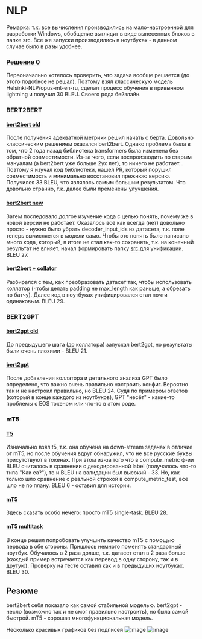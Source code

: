 # NLP
Ремарка: т.к. все вычисления производились на мало-настроенной для разработки Windows, обобщение выглядит в виде вынесенных блоков в папке src. Все же запуски производились в ноутбуках - в данном случае было в разы удобнее.

### [Решение 0](https://github.com/tupiznak/nlp/blob/main/manual.ipynb)
Первоначально хотелось проверить, что задача вообще решается (до этого подобное не решал). Поэтому взял классическую модель Helsinki-NLP/opus-mt-en-ru, сделал процесс обучения в привычном lightning и получил 30 BLEU. Своего рода бейзлайн.

### BERT2BERT
#### [bert2bert old](https://github.com/tupiznak/nlp/blob/main/bert2bert.ipynb)
После получения адекватной метрики решил начать с берта. Довольно классическим решением оказался bert2bert. Однако проблема была в том, что 2 года назад библиотека transformers была изменена без обратной совместимости. Из-за чего, если воспроизводить по старым мануалам (а bert2bert уже больше 2ух лет), то ничего не работает... Поэтому я изучал код библиотеки, нашел PR, который порушил совместимость и минимально восстановил прежнюю версию. Получился 33 BLEU, что являлось самым большим результатом. Что довольно странно, т.к. далее были пременены улучшения.
#### [bert2bert new](https://github.com/tupiznak/nlp/blob/main/bert2bert_new.ipynb)
Затем последовало долгое изучение кода с целью понять, почему же в новой версии не работает. Оказалось всё как всегда (нет) довольно просто - нужно было убрать decoder_input_ids из датасета, т.к. поле теперь вычисляется в модели само. Чтобы это понять было написано много кода, который, в итоге не стал как-то сохранять, т.к. на конечный результат не влияет. начал формировать папку [src](https://github.com/tupiznak/nlp/tree/main/src) для унификации. BLEU 27.
#### [bert2bert + collator](https://github.com/tupiznak/nlp/blob/main/bert2bert_collator.ipynb)
Разбирался с тем, как преобразовать датасет так, чтобы использовать коллатор (чтобы делать padding не max_length как раньше, а обрезать по батчу). Далее код в ноутбуках унифицировался стал почти одинаковым. BLEU 29.

### BERT2GPT
#### [bert2gpt old](https://github.com/tupiznak/nlp/blob/main/bert2gpt.ipynb)
До предыдущего шага (до коллатора) запускал bert2gpt, но результаты были очень плохими - BLEU 21.
#### [bert2gpt](https://github.com/tupiznak/nlp/blob/main/bert2gpt_collator.ipynb)
После добавления коллатора и детального анализа GPT было определено, что важно очень правильно настроить конфиг. Вероятно так и не настроил правильно, но BLEU 24. Судя по примером ответов (который в конце каждого из ноутбуков), GPT "несёт" - какие-то проблемы с EOS токеном или что-то в этом роде.

### mT5
#### [T5](https://github.com/tupiznak/nlp/blob/main/t5.ipynb)
Изначально взял t5, т.к. она обучена на down-stream задачах в отличие от mT5, но после обучения вдруг обнаружил, что не все русские буквы присутствуют в токенах. При этом из-за того что в compute_metric ф-ии BLEU считалось в сравнении с декодированной label (получалось что-то типа "Как <unk>е<unk>а?"), то и BLEU на валидации был высокий - 33. Но, как только шло сравнение с реальной строкой в compute_metric_test, всё шло не по плану. BLEU 6 - оставил для истории.
#### [mT5](https://github.com/tupiznak/nlp/blob/main/mt5.ipynb)
Здесь сказать особо нечего: просто mT5 single-task. BLEU 28.
#### [mT5 multitask](https://github.com/tupiznak/nlp/blob/main/mt5-multitask.ipynb)
В конце решил попробовать улучшить качество mT5 с помощью первода в обе стороны. Пришлось немного поменять стандартный ноутбук. Обучалось в 2 раза долше, т.к. датасет стал в 2 раза болше (каждый пример встречается как перевод в одну сторону, так и в другую). Проверку на тесте оставил как и в предыдущих ноутбуках. BLEU 30.
  
## Резюме
bert2bert себя показало как самой стабильной моделью. bert2gpt - несло (возможно так и не смог правильно настроить), но была самой быстрой. mT5 - хорошая многофункциональная модель.
  
Несколько красивых графиков без подписей ![image](https://github.com/tupiznak/nlp/assets/17914777/1086887e-28b9-41cc-9832-c159b40ea620)
![image](https://github.com/tupiznak/nlp/assets/17914777/89ccb332-0036-4302-98f0-e70ac22d7ef3)

